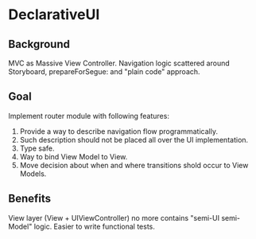 # DeclarativeUI

## Background
MVC as Massive View Controller. Navigation logic scattered around Storyboard, prepareForSegue: and "plain code" approach.

## Goal
Implement router module with following features:
1. Provide a way to describe navigation flow programmatically.
2. Such description should not be placed all over the UI implementation.
3. Type safe.
4. Way to bind View Model to View.
5. Move decision about when and where transitions shold occur to View Models.

## Benefits
View layer (View + UIViewController) no more contains "semi-UI semi-Model" logic. Easier to write functional tests.
